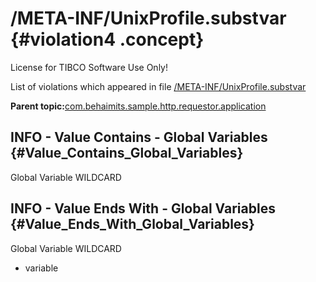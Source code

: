 # /META-INF/UnixProfile.substvar {#violation4 .concept}

License for TIBCO Software Use Only!

List of violations which appeared in file [/META-INF/UnixProfile.substvar](../../../projects/com.behaimits.sample.http.requestor.application/META-INF/UnixProfile.substvar.md)

**Parent topic:**[com.behaimits.sample.http.requestor.application](../../../qa/projects/com.behaimits.sample.http.requestor.application.md)

## INFO - Value Contains - Global Variables {#Value_Contains_Global_Variables}

Global Variable WILDCARD

## INFO - Value Ends With - Global Variables {#Value_Ends_With_Global_Variables}

Global Variable WILDCARD

-   variable

